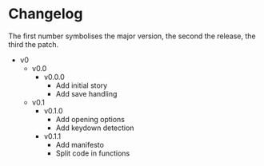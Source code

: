 # Changelog

The first number symbolises the major version, the second the release, the third the patch.

- v0
  - v0.0
    - v0.0.0
      - Add initial story
      - Add save handling
  - v0.1
    - v0.1.0
      - Add opening options
      - Add keydown detection
    - v0.1.1
      - Add manifesto
      - Split code in functions